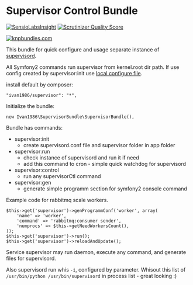 Supervisor Control Bundle
=========================

[![SensioLabsInsight](https://insight.sensiolabs.com/projects/511fa5e9-1c95-4cb6-8e2f-4a8ed619e3ac/small.png)](https://insight.sensiolabs.com/projects/511fa5e9-1c95-4cb6-8e2f-4a8ed619e3ac)
[![Scrutinizer Quality Score](https://scrutinizer-ci.com/g/ivan1986/SupervisorBundle/badges/quality-score.png?s=9a07fc1fff344ab7286e44b09cce7a48beaffeb5)](https://scrutinizer-ci.com/g/ivan1986/SupervisorBundle/)

[![knpbundles.com](http://knpbundles.com/ivan1986/SupervisorBundle/badge)](http://knpbundles.com/ivan1986/SupervisorBundle)


This bundle for quick configure and usage separate instance of [supervisord](http://supervisord.org/).

All Symfony2 commands run supervisor from kernel.root dir path.
If use config created by supervisor:init use [local configure file](http://supervisord.org/configuration.html).

install default by composer:

    "ivan1986/supervisor": "*",

Initialize the bundle:

    new Ivan1986\SupervisorBundle\SupervisorBundle(),

Bundle has commands:

  * supervisor:init
    - create supervisord.conf file and supervisor folder in app folder
  * supervisor:run
    - check instance of supervisord and run it if need
    - add this command to cron - simple quick watchdog for supervisord
  * supervisor:control
    - run any supervisorCtl command
  * supervisor:gen
    - generate simple programm section for symfony2 console command

Example code for rabbitmq scale workers.

    $this->get('supervisor')->genProgrammConf('worker', array(
        'name' => 'worker',
        'command' => 'rabbitmq:consumer sender',
        'numprocs' => $this->getNeedWorkersCount(),
    ));
    $this->get('supervisor')->run();
    $this->get('supervisor')->reloadAndUpdate();

Service supervisor may run daemon, execute any command, and generate files for supervisord.

Also supervisord run whis `-i`, configured by parameter. Whisout this list of
`/usr/bin/python /usr/bin/supervisord` in process list - great looking :)
